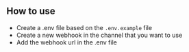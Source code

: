 ## How to use

- Create a .env file based on the `.env.example` file
- Create a new webhook in the channel that you want to use
- Add the webhook url in the .env file
